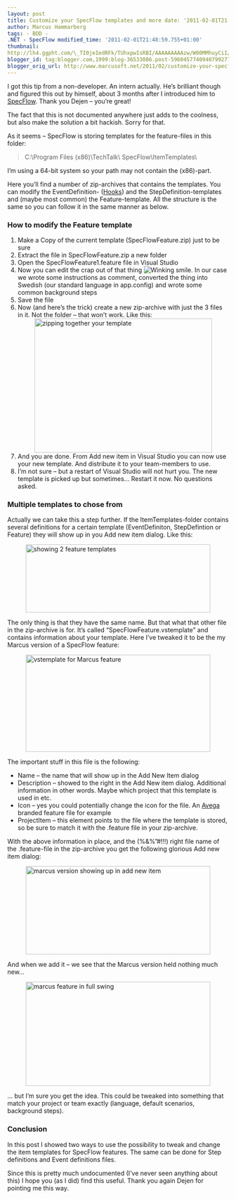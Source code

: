 ```yaml
---
layout: post
title: Customize your SpecFlow templates and more date: '2011-02-01T21:48:00.001+01:00'
author: Marcus Hammarberg
tags: - BDD -
.NET - SpecFlow modified_time: '2011-02-01T21:48:59.755+01:00'
thumbnail:
http://lh4.ggpht.com/\_TI0jeIedRFk/TUhxpwIsRBI/AAAAAAAAAzw/W00MMhuyCiI/s72-c/wlEmoticon-winkingsmile%5B2%5D.png?imgmax=800
blogger_id: tag:blogger.com,1999:blog-36533086.post-5960457740940799277
blogger_orig_url: http://www.marcusoft.net/2011/02/customize-your-specflow-templates-and.html
---
```



I got this tip from a non-developer. An intern actually. He’s brilliant
though and figured this out by himself, about 3 months after I
introduced him to
<a href="http://www.specflow.org" target="_blank">SpecFlow</a>. Thank
you Dejen – you’re great!

The fact that this is not documented anywhere just adds to the coolness,
but also make the solution a bit hackish. Sorry for that.

As it seems – SpecFlow is storing templates for the feature-files in
this folder:

> C:\Program Files (x86)\TechTalk\\ SpecFlow\ItemTemplates\\

I’m using a 64-bit system so your path may not contain the (x86)-part.

Here you’ll find a number of zip-archives that contains the templates.
You can modify the EventDefinition-
([Hooks](http://www.marcusoft.net/2010/12/using-tags-in-specflow-features.html))
and the StepDefinition-templates and (maybe most common) the
Feature-template. All the structure is the same so you can follow it in
the same manner as below.



### How to modify the Feature template

1.  Make a Copy of the current template (SpecFlowFeature.zip) just to be
    sure
2.  Extract the file in SpecFlowFeature.zip a new folder
3.  Open the SpecFlowFeature1.feature file in Visual Studio
4.  Now you can edit the crap out of that thing <img
    src="http://lh4.ggpht.com/_TI0jeIedRFk/TUhxpwIsRBI/AAAAAAAAAzw/W00MMhuyCiI/wlEmoticon-winkingsmile%5B2%5D.png?imgmax=800"
    class="wlEmoticon wlEmoticon-winkingsmile"
    style="border-bottom-style: none; border-right-style: none; border-top-style: none; border-left-style: none"
    alt="Winking smile" />. In our case we wrote some instructions as
    comment, converted the thing into Swedish (our standard language in
    app.config) and wrote some common background steps
5.  Save the file
6.  Now (and here’s the trick) create a new zip-archive with just the 3
    files in it. Not the folder – that won’t work. Like this:
    [<img
    src="http://lh6.ggpht.com/_TI0jeIedRFk/TUhxq4Pe-GI/AAAAAAAAAz4/rL3RhKU6fl4/zipping%20together%20your%20template_thumb.jpg?imgmax=800"
    title="zipping together your template"
    style="background-image: none; border-bottom: 0px; border-left: 0px; margin: 0px auto; padding-left: 0px; padding-right: 0px; display: block; float: none; border-top: 0px; border-right: 0px; padding-top: 0px"
    data-border="0" width="404" height="305"
    alt="zipping together your template" />](http://lh4.ggpht.com/_TI0jeIedRFk/TUhxqYe6gNI/AAAAAAAAAz0/M8TP3kzZKXk/s1600-h/zipping%20together%20your%20template%5B2%5D.jpg)
7.  And you are done. From Add new item in Visual Studio you can now use
    your new template. And distribute it to your team-members to use.
8.  I’m not sure – but a restart of Visual Studio will not hurt you. The
    new template is picked up but sometimes... Restart it now. No
    questions asked.

###

### Multiple templates to chose from

Actually we can take this a step further. If the ItemTemplates-folder
contains several definitions for a certain template (EventDefiniton,
StepDefintion or Feature) they will show up in you Add new item dialog.
Like this:

[<img
src="http://lh4.ggpht.com/_TI0jeIedRFk/TUhxsFA_KfI/AAAAAAAAA0A/kODlnn3FMPI/showing%202%20feature%20templates_thumb.jpg?imgmax=800"
title="showing 2 feature templates"
style="background-image: none; border-bottom: 0px; border-left: 0px; margin: 0px auto; padding-left: 0px; padding-right: 0px; display: block; float: none; border-top: 0px; border-right: 0px; padding-top: 0px"
data-border="0" width="420" height="155"
alt="showing 2 feature templates" />](http://lh5.ggpht.com/_TI0jeIedRFk/TUhxrVvTPfI/AAAAAAAAAz8/d5xaUY2UGnU/s1600-h/showing%202%20feature%20templates%5B2%5D.jpg)

The only thing is that they have the same name. But that what that other
file in the zip-archive is for. It’s called “SpecFlowFeature.vstemplate”
and contains information about your template. Here I’ve tweaked it to be
the my Marcus version of a SpecFlow feature:

[<img
src="http://lh3.ggpht.com/_TI0jeIedRFk/TUhxs_hPQ6I/AAAAAAAAA0I/GpeZenKCMLA/vstemplate%20for%20Marcus%20feature_thumb.jpg?imgmax=800"
title="vstemplate for Marcus feature"
style="background-image: none; border-bottom: 0px; border-left: 0px; margin: 0px auto; padding-left: 0px; padding-right: 0px; display: block; float: none; border-top: 0px; border-right: 0px; padding-top: 0px"
data-border="0" width="420" height="221"
alt="vstemplate for Marcus feature" />](http://lh5.ggpht.com/_TI0jeIedRFk/TUhxsW3HH3I/AAAAAAAAA0E/RI6iUjIEbLI/s1600-h/vstemplate%20for%20Marcus%20feature%5B2%5D.jpg)

The important stuff in this file is the following:

-   Name – the name that will show up in the Add New Item dialog
-   Description – showed to the right in the Add New item dialog.
    Additional information in other words. Maybe which project that this
    template is used in etc.
-   Icon – yes you could potentially change the icon for the file. An
    <a href="http://www.avegagroup.se" target="_blank">Avega</a> branded
    feature file for example
-   ProjectItem – this element points to the file where the template is
    stored, so be sure to match it with the .feature file in your
    zip-archive.

With the above information in place, and the (%&%”#!!!) right file name
of the .feature-file in the zip-archive you get the following glorious
Add new item dialog:

[<img
src="http://lh5.ggpht.com/_TI0jeIedRFk/TUhxt2_9Y9I/AAAAAAAAA0Q/w2PhA_SoLTI/marcus%20version%20showing%20up%20in%20add%20new%20item_thumb.jpg?imgmax=800"
title="marcus version showing up in add new item"
style="background-image: none; border-bottom: 0px; border-left: 0px; margin: 0px auto; padding-left: 0px; padding-right: 0px; display: block; float: none; border-top: 0px; border-right: 0px; padding-top: 0px"
data-border="0" width="420" height="201"
alt="marcus version showing up in add new item" />](http://lh6.ggpht.com/_TI0jeIedRFk/TUhxteRIsPI/AAAAAAAAA0M/7mwW2FQc3MU/s1600-h/marcus%20version%20showing%20up%20in%20add%20new%20item%5B2%5D.jpg)

And when we add it – we see that the Marcus version held nothing much
new...

[<img
src="http://lh3.ggpht.com/_TI0jeIedRFk/TUhxupRY_JI/AAAAAAAAA0Y/tVUbgTmAb3A/marcus%20feature%20in%20full%20swing_thumb.jpg?imgmax=800"
title="marcus feature in full swing"
style="background-image: none; border-bottom: 0px; border-left: 0px; margin: 0px auto; padding-left: 0px; padding-right: 0px; display: block; float: none; border-top: 0px; border-right: 0px; padding-top: 0px"
data-border="0" width="420" height="237"
alt="marcus feature in full swing" />](http://lh4.ggpht.com/_TI0jeIedRFk/TUhxucEyYtI/AAAAAAAAA0U/1d99xtDet8c/s1600-h/marcus%20feature%20in%20full%20swing%5B2%5D.jpg)

... but I’m sure you get the idea. This could be tweaked into something
that match your project or team exactly (language, default scenarios,
background steps).

### Conclusion

In this post I showed two ways to use the possibility to tweak and
change the item templates for SpecFlow features. The same can be done
for Step definitions and Event definitions files.

Since this is pretty much undocumented (I’ve never seen anything about
this) I hope you (as I did) find this useful. Thank you again Dejen for
pointing me this way.
